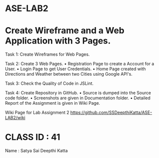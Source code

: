 # ASE-LAB2

# Create Wireframe and a Web Application with 3 Pages.

Task 1:
Create Wireframes for Web Pages.

Task 2: 
Create 3 Web Pages. 
•	Registration Page to create a Account for a User.
•	Login Page to get User Credentials.
•	Home Page created with Directions and Weather between two Cities using Google API's.

Task 3:
Check the Quality of Code in JSLint.

Task 4:
Create Repository in GitHub.
•	Source is dumped into the Source code folder.
•	Screenshots are given in Documentation folder.
•	Detailed Report of the Assignment is given in Wiki Page.

Wiki Page for Lab Assignment 2
https://github.com/SSDeepthiKatta/ASE-LAB2/wiki

# CLASS ID : 41
Name : Satya Sai Deepthi Katta
